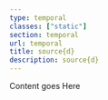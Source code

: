 ```yaml
---
type: temporal
classes: ["static"]
section: temporal
url: temporal
title: source{d}
description: source{d}
---
```


Content goes Here
